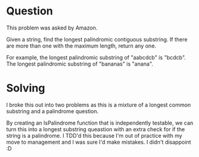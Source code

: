 # Question

This problem was asked by Amazon.

Given a string, find the longest palindromic contiguous substring. If there are more than one with the maximum length, return any one.

For example, the longest palindromic substring of "aabcdcb" is "bcdcb". The longest palindromic substring of "bananas" is "anana".

# Solving

I broke this out into two problems as this is a mixture of a longest common substring and a palindrome question.

By creating an IsPalindrome function that is independently testable, we can turn this into a longest substring queastion with an extra check for if the string is a palindrome.
I TDD'd this because I'm out of practice with my move to management and I was sure I'd make mistakes. I didn't disappoint :D
